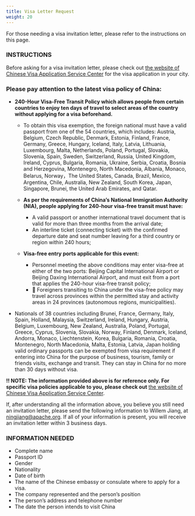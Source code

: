 ```yaml
---
title: Visa Letter Request
weight: 20
---
```


For those needing a visa invitation letter, please refer to the instructions on this page.

### INSTRUCTIONS

Before asking for a visa invitation letter, please check out [the website of Chinese Visa Application Service Center](https://www.visaforchina.cn/globle/) for the visa application in your city.

### Please pay attention to the latest visa policy of China:

  - **240-Hour Visa-Free Transit Policy which allows people from certain countries to enjoy ten days of travel to select areas of the country without applying for a visa beforehand.**

    - To obtain this visa exemption, the foreign national must have a valid passport from one of the 54 countries, which includes: Austria, Belgium, Czech Republic, Denmark, Estonia, Finland, France, Germany, Greece, Hungary, Iceland, Italy, Latvia, Lithuania, Luxembourg, Malta, Netherlands, Poland, Portugal, Slovakia, Slovenia, Spain, Sweden, Switzerland, Russia, United Kingdom, Ireland, Cyprus, Bulgaria, Romania, Ukraine, Serbia, Croatia, Bosnia and Herzegovina, Montenegro, North Macedonia, Albania, Monaco, Belarus, Norway，The United States, Canada, Brazil, Mexico, Argentina, Chile, Australia, New Zealand, South Korea, Japan, Singapore, Brunei, the United Arab Emirates, and Qatar.

    - **As per the requirements of China’s National Immigration Authority (NIA), people applying for 240-hour visa-free transit must have:** 

      - A valid passport or another international travel document that is valid for more than three months from the arrival date;
      - An interline ticket (connecting ticket) with the confirmed departure date and seat number leaving for a third country or region within 240 hours;

    - **Visa-free entry ports applicable for this event:**
    
      - Personnel meeting the above conditions may enter visa-free at either of the two ports: Beijing Capital International Airport or Beijing Daxing International Airport, and must exit from a port that applies the 240-hour visa-free transit policy;
      - 🌟 Foreigners transiting to China under the visa-free policy may travel across provinces within the permitted stay and activity areas in 24 provinces (autonomous regions, municipalities).
  - Nationals of 38 countries including Brunei, France, Germany, Italy, Spain, Holland, Malaysia, Switzerland, Ireland, Hungary, Austria, Belgium, Luxembourg, New Zealand, Australia, Poland, Portugal, Greece, Cyprus, Slovenia, Slovakia, Norway, Finland, Denmark, Iceland, Andorra, Monaco, Liechtenstein, Korea, Bulgaria, Romania, Croatia, Montenegro, North Macedonia, Malta, Estonia, Latvia, Japan holding valid ordinary passports can be exempted from visa requirement if entering into China for the purpose of business, tourism, family or friends visits, exchange and transit. They can stay in China for no more than 30 days without visa.    

**!! NOTE: The information provided above is for reference only. For specific visa policies applicable to you, please check out** [the website of Chinese Visa Application Service Center](https://www.visaforchina.cn/globle/).

If, after understanding all the information above, you believe you still need an invitation letter, please send the following information to Willem Jiang, at [ningjiang@apache.org](mailto:ningjiang@apache.org). If all of your information is present, you will receive an invitation letter within 3 business days.

### INFORMATION NEEDED
- Complete name
- Passport ID
- Gender
- Nationality
- Date of birth
- The name of the Chinese embassy or consulate where to apply for a visa.
- The company represented and the person’s position
- The person’s address and telephone number
- The date the person intends to visit China